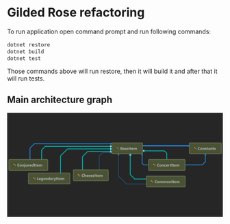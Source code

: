 # Gilded Rose refactoring

To run application open command prompt and run following commands:

```
dotnet restore
dotnet build
dotnet test
```
Those commands above will run restore, then it will build it and after that it will run tests.

## Main architecture graph

![Dependecy graph](https://raw.githubusercontent.com/crowz4k/GildedRose-Refactoring-Kata/master/csharpcore/Graph/DependenciesGraph.png)

